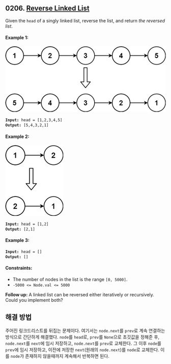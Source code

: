 ## 0206. [Reverse Linked List](https://leetcode.com/problems/reverse-linked-list/)

Given the `head` of a singly linked list, reverse the list, and return _the reversed list_.

#### **Example 1:**

![](../../images/reverse-linked-list-1.jpg)

<pre><code><strong>Input:</strong> head = [1,2,3,4,5]
<strong>Output:</strong> [5,4,3,2,1]</code></pre>

#### **Example 2:**

![](../../images/reverse-linked-list-2.jpg)

<pre><code><strong>Input:</strong> head = [1,2]
<strong>Output:</strong> [2,1]</code></pre>

#### **Example 3:**

<pre><code><strong>Input:</strong> head = []
<strong>Output:</strong> []</code></pre>

#### **Constraints:**

- The number of nodes in the list is the range `[0, 5000]`.
- `-5000 <= Node.val <= 5000`

**Follow up:** A linked list can be reversed either iteratively or recursively. Could you implement both?

## 해결 방법

주어진 링크드리스트를 뒤집는 문제이다. 여기서는 `node.next`를 `prev`로 계속 연결하는 방식으로 간단하게 해결했다. `node`를 `head`로, `prev`를 `None`으로 초깃값을 정해준 후, `node.next`를 `next`에 임시 저장하고, `node.next`를 `prev`로 교체한다. 그 이후 `node`를 `prev`에 임시 저장하고, 이전에 저장한 `next`(원래의 `node.next`)를 `node`로 교체한다. 이를 `node`가 존재하지 않을때까지 계속해서 반복하면 된다.
